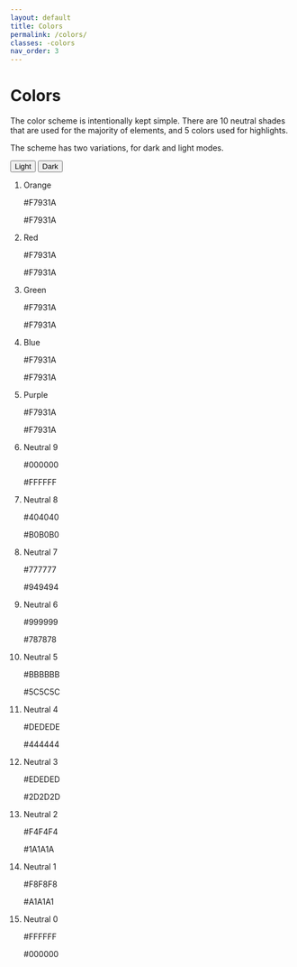 ```yaml
---
layout: default
title: Colors
permalink: /colors/
classes: -colors
nav_order: 3
---
```


# Colors

The color scheme is intentionally kept simple. There are 10 neutral shades that are used for the majority of elements, and 5 colors used for highlights.

The scheme has two variations, for dark and light modes.

<div class="theme-toggle">
	<button class="-active" data-theme="light" aria-label="View light theme" aria-pressed="true">Light</button>
	<button data-theme="dark" aria-label="View dark theme" aria-pressed="false">Dark</button>
</div>

<ol class="swatches">
	<li>
		<div class="-orange"></div>
		<div class="copy">
			<p>Orange</p>
			<p class="-light">#F7931A</p>
			<p class="-dark">#F7931A</p>
		</div>
	</li>
	<li>
		<div class="-red"></div>
		<div class="copy">
			<p>Red</p>
			<p class="-light">#F7931A</p>
			<p class="-dark">#F7931A</p>
		</div>
	</li>
	<li>
		<div class="-green"></div>
		<div class="copy">
			<p>Green</p>
			<p class="-light">#F7931A</p>
			<p class="-dark">#F7931A</p>
		</div>
	</li>
	<li>
		<div class="-blue"></div>
		<div class="copy">
			<p>Blue</p>
			<p class="-light">#F7931A</p>
			<p class="-dark">#F7931A</p>
		</div>
	</li>
	<li>
		<div class="-purple"></div>
		<div class="copy">
			<p>Purple</p>
			<p class="-light">#F7931A</p>
			<p class="-dark">#F7931A</p>
		</div>
	</li>
	<li>
		<div class="-neutral-9"></div>
		<div class="copy">
			<p>Neutral 9</p>
			<p class="-light">#000000</p>
			<p class="-dark">#FFFFFF</p>
		</div>
	</li>
	<li>
		<div class="-neutral-8"></div>
		<div class="copy">
			<p>Neutral 8</p>
			<p class="-light">#404040</p>
			<p class="-dark">#B0B0B0</p>
		</div>
	</li>
	<li>
		<div class="-neutral-7"></div>
		<div class="copy">
			<p>Neutral 7</p>
			<p class="-light">#777777</p>
			<p class="-dark">#949494</p>
		</div>
	</li>
	<li>
		<div class="-neutral-6"></div>
		<div class="copy">
			<p>Neutral 6</p>
			<p class="-light">#999999</p>
			<p class="-dark">#787878</p>
		</div>
	</li>
	<li>
		<div class="-neutral-5"></div>
		<div class="copy">
			<p>Neutral 5</p>
			<p class="-light">#BBBBBB</p>
			<p class="-dark">#5C5C5C</p>
		</div>
	</li>
	<li>
		<div class="-neutral-4"></div>
		<div class="copy">
			<p>Neutral 4</p>
			<p class="-light">#DEDEDE</p>
			<p class="-dark">#444444</p>
		</div>
	</li>
	<li>
		<div class="-neutral-3"></div>
		<div class="copy">
			<p>Neutral 3</p>
			<p class="-light">#EDEDED</p>
			<p class="-dark">#2D2D2D</p>
		</div>
	</li>
	<li>
		<div class="-neutral-2"></div>
		<div class="copy">
			<p>Neutral 2</p>
			<p class="-light">#F4F4F4</p>
			<p class="-dark">#1A1A1A</p>
		</div>
	</li>
	<li>
		<div class="-neutral-1"></div>
		<div class="copy">
			<p>Neutral 1</p>
			<p class="-light">#F8F8F8</p>
			<p class="-dark">#A1A1A1</p>
		</div>
	</li>
	<li>
		<div class="-neutral-0"></div>
		<div class="copy">
			<p>Neutral 0</p>
			<p class="-light">#FFFFFF</p>
			<p class="-dark">#000000</p>
		</div>
	</li>
</ol>